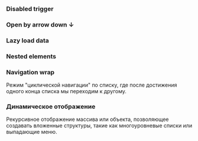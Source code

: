 <!-- example(dropdown-overview) -->

### Disabled trigger

<!-- example(dropdown-disabled) -->

### Open by arrow down ↓

<!-- example(dropdown-open-by-arrow-down) -->

### Lazy load data

<!-- example(dropdown-lazyload-data) -->

### Nested elements

<!-- example(dropdown-nested) -->

### Navigation wrap

Режим "циклической навигации" по списку,
где после достижения одного конца списка мы переходим к другому.

<!-- example(dropdown-navigation-wrap) -->

### Динамическое отображение

Рекурсивное отображение массива или объекта, позволяющее создавать вложенные структуры, такие как многоуровневые списки или выпадающие меню.

<!-- example(dropdown-recursive-template) -->
